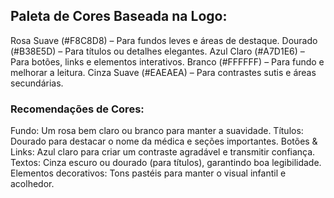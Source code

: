 
## Paleta de Cores Baseada na Logo:
Rosa Suave (#F8C8D8) – Para fundos leves e áreas de destaque.
Dourado (#B38E5D) – Para títulos ou detalhes elegantes.
Azul Claro (#A7D1E6) – Para botões, links e elementos interativos.
Branco (#FFFFFF) – Para fundo e melhorar a leitura.
Cinza Suave (#EAEAEA) – Para contrastes sutis e áreas secundárias.

### Recomendações de Cores:
Fundo: Um rosa bem claro ou branco para manter a suavidade.
Títulos: Dourado para destacar o nome da médica e seções importantes.
Botões & Links: Azul claro para criar um contraste agradável e transmitir confiança.
Textos: Cinza escuro ou dourado (para títulos), garantindo boa legibilidade.
Elementos decorativos: Tons pastéis para manter o visual infantil e acolhedor.
